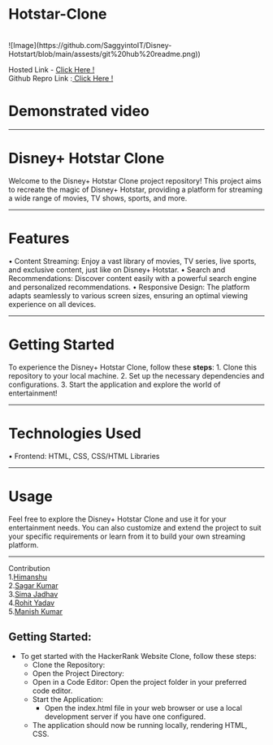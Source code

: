 <h1><b>Hotstar-Clone</b></h1><br>
![Image](https://github.com/SaggyintoIT/Disney-Hotstart/blob/main/assests/git%20hub%20readme.png))


  
Hosted Link - <a href="https://saggyintoit.github.io/Disney-Hotstart/index.html"> Click Here ! </a> <br>
Github Repro Link :<a href="https://saggyintoit.github.io/Disney-Hotstart"> Click Here ! </a>

</hr>

<h1>Demonstrated video </h1>
<hr>
  
<h1>Disney+ Hotstar Clone</h1>
Welcome to the Disney+ Hotstar Clone project repository! This project aims to recreate the magic of Disney+ Hotstar, providing a platform for streaming a wide range of movies, TV shows, sports, and more.
<hr>
<h1>Features</h1>
•	Content Streaming: Enjoy a vast library of movies, TV series, live sports, and exclusive content, just like on Disney+ Hotstar.
•	Search and Recommendations: Discover content easily with a powerful search engine and personalized recommendations.
•	Responsive Design: The platform adapts seamlessly to various screen sizes, ensuring an optimal viewing experience on all devices.
<hr>
<h1>Getting Started</h1>
To experience the Disney+ Hotstar Clone, follow these <b>steps</b>:
1.	Clone this repository to your local machine.
2.	Set up the necessary dependencies and configurations.
3.	Start the application and explore the world of entertainment!
<hr>
<h1>Technologies Used</h1>
•	Frontend: HTML, CSS, CSS/HTML Libraries
<hr>

<h1>Usage</h1>
Feel free to explore the Disney+ Hotstar Clone and use it for your entertainment needs. You can also customize and extend the project to suit your specific requirements or learn from it to build your own streaming platform.
<hr>
Contribution
<br>
1.<a href="https://github.com/Himanshu001-U">Himanshu</a>
<br>
2.<a href="https://github.com/SaggyintoIT">Sagar Kumar</a>
<br>
3.<a href="https://github.com/simajadhav63">Sima Jadhav</a>
<br>
4.<a href="https://github.com/Rohityadavsky">Rohit Yadav</a>
<br>
5.<a href="https://github.com/Manish-Kumar-Ram">Manish Kumar</a>

## Getting Started:
- To get started with the HackerRank Website Clone, follow these steps:
  - Clone the Repository:
  - Open the Project Directory:
  - Open in a Code Editor: Open the project folder in your preferred code editor.
  - Start the Application:
       - Open the index.html file in your web browser or use a local development server if you have one configured.
  - The application should now be running locally, rendering HTML, CSS.


